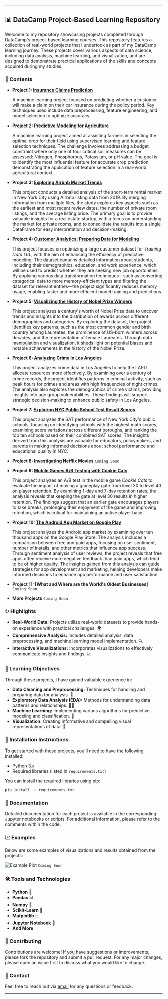 
---

## 📊 DataCamp Project-Based Learning Repository

Welcome to my repository showcasing projects completed through DataCamp's project-based learning courses. This repository features a collection of real-world projects that I undertook as part of my DataCamp learning journey. These projects cover various aspects of data science, including data analysis, machine learning, and visualization, and are designed to demonstrate practical applications of the skills and concepts acquired during my studies.

### 📁 Contents

- **Project 1: [Insurance Claims Prediction](https://github.com/victorlcastro-dsa/PBL_DataCamp/blob/32aec2a6d826488f40c7c8f896ee55702e5ab45f/workspaces/modeling_car_insurance_claim_outcomes)**

  A machine learning project focused on predicting whether a customer will make a claim on their car insurance during the policy period. Key techniques used include data preprocessing, feature engineering, and model selection to optimize accuracy.


- **Project 2: [Predictive Modeling for Agriculture](https://github.com/victorlcastro-dsa/PBL_DataCamp/blob/32aec2a6d826488f40c7c8f896ee55702e5ab45f/workspaces/predictive_modeling_for_agriculture)**

  A machine learning project aimed at assisting farmers in selecting the optimal crop for their field using supervised learning and feature selection techniques. The challenge involves addressing a budget constraint where only one of four critical soil measures can be assessed: Nitrogen, Phosphorous, Potassium, or pH value. The goal is to identify the most influential feature for accurate crop prediction, demonstrating the application of feature selection in a real-world agricultural context.


- **Project 3: [Exploring Airbnb Market Trends](https://github.com/victorlcastro-dsa/PBL_DataCamp/blob/32aec2a6d826488f40c7c8f896ee55702e5ab45f/workspaces/exploring_airbnb_market_trends)**

  This project conducts a detailed analysis of the short-term rental market in New York City using Airbnb listing data from 2019. By merging information from multiple files, the study explores key aspects such as the earliest and most recent review dates, the number of private room listings, and the average listing price. The primary goal is to provide valuable insights for a real estate startup, with a focus on understanding the market for private rooms, and to consolidate the results into a single DataFrame for easy interpretation and decision-making.


- **Project 4: [Customer Analytics: Preparing Data for Modeling](https://github.com/victorlcastro-dsa/PBL_DataCamp/blob/aa914b08d655f68f47294759bbec4f28566e0538/workspaces/customer_analytics_preparing_data_for_modeling)**

  This project focuses on optimizing a large customer dataset for *Training Data Ltd.*, with the aim of enhancing the efficiency of predictive modeling. The dataset contains detailed information about students, including their demographics, education, and work experience, which will be used to predict whether they are seeking new job opportunities. By applying various data transformation techniques—such as converting categorical data to more memory-efficient types and filtering the dataset for relevant entries—the project significantly reduces memory usage, enabling faster and more efficient model training and predictions.


- **Project 5: [Visualizing the History of Nobel Prize Winners](https://github.com/victorlcastro-dsa/PBL_DataCamp/blob/f25ec70277b35bc9bbc39ad86d9f99d9fb6ea333/workspaces/visualizing_the_history_of_nobel_prize_winners)**

  This project analyzes a century's worth of Nobel Prize data to uncover trends and insights into the distribution of awards across different demographics and categories. By exploring the dataset, the project identifies key patterns, such as the most common gender and birth country among Laureates, the prominence of US-born winners across decades, and the representation of female Laureates. Through data manipulation and visualization, it sheds light on potential biases and notable achievements in the history of the Nobel Prize. 


- **Project 6: [Analyzing Crime in Los Angeles](https://github.com/victorlcastro-dsa/PBL_DataCamp/blob/aa914b08d655f68f47294759bbec4f28566e0538/workspaces/analyzing_crime_in_los_angeles)**

  This project analyzes crime data in Los Angeles to help the LAPD allocate resources more effectively. By examining over a century of crime records, the project identifies patterns in criminal activity, such as peak hours for crimes and areas with high frequencies of night crimes. The analysis also explores the demographics of crime victims, providing insights into age group vulnerabilities. These findings will support strategic decision-making to enhance public safety in Los Angeles.
  

- **Project 7: [Exploring NYC Public School Test Result Scores](https://github.com/victorlcastro-dsa/PBL_DataCamp/blob/c89093f5b7a851aef52ce429bcfe1f9eead0faba/workspaces/exploring_nyc_public_school_test_result_scores)**

  This project analyzes the SAT performance of New York City's public schools, focusing on identifying schools with the highest math scores, examining score variations across different boroughs, and ranking the top ten schools based on their combined SAT scores. The insights derived from this analysis are valuable for educators, policymakers, and parents in making informed decisions about school performance and educational quality in NYC.


- **Project 8: [Investigating Netflix Movies](https://github.com/victorlcastro-dsa/PBL_DataCamp/blob/1122096bc8ba1d06f1045d28a8f099d5c2bea301/workspaces/investigating_netflix_movies)** `Coming Soon`


- **Project 9: [Mobile Games A/B Testing with Cookie Cats](https://github.com/victorlcastro-dsa/PBL_DataCamp/blob/9e14c01298bfb44aaec8012f8982fc9acec011c2/workspaces/mobile_games_a_b_testing_with_cookie_cats)**

  This project analyzes an A/B test in the mobile game *Cookie Cats* to evaluate the impact of moving a gameplay gate from level 30 to level 40 on player retention. By examining 1-day and 7-day retention rates, the analysis reveals that keeping the gate at level 30 results in higher retention. The findings suggest that an earlier gate encourages players to take breaks, prolonging their enjoyment of the game and improving retention, which is critical for maintaining an active player base.

- **Project 10: [The Android App Market on Google Play](https://github.com/victorlcastro-dsa/PBL_DataCamp/blob/b4ac28000248b8f7787a3846a5acbe1efabfcdba/workspaces/the_android_app_market_on_google_play)**

  This project analyzes the Android app market by examining over ten thousand apps on the Google Play Store. The analysis includes a comparison between free and paid apps, focusing on user sentiment, number of installs, and other metrics that influence app success. Through sentiment analysis of user reviews, the project reveals that free apps often receive more negative feedback than paid apps, which tend to be of higher quality. The insights gained from this analysis can guide strategies for app development and marketing, helping developers make informed decisions to enhance app performance and user satisfaction.


- **Project 11: [What and Where are the World's Oldest Businesses]** `Coming Soon`

- **More Projects** `Coming Soon`

### ✨ Highlights

- **Real-World Data:** Projects utilize real-world datasets to provide hands-on experience with practical challenges. 🌍
- **Comprehensive Analysis:** Includes detailed analysis, data preprocessing, and machine learning model implementation. 🔍
- **Interactive Visualizations:** Incorporates visualizations to effectively communicate insights and findings. 📈

### 🎯 Learning Objectives

Through these projects, I have gained valuable experience in:

- **Data Cleaning and Preprocessing:** Techniques for handling and preparing data for analysis. 🧹
- **Exploratory Data Analysis (EDA):** Methods for understanding data patterns and relationships. 🕵️‍♂️
- **Machine Learning:** Implementing various algorithms for predictive modeling and classification. 🤖
- **Visualization:** Creating informative and compelling visual representations of data. 🎨

### 🔧 Installation Instructions

To get started with these projects, you'll need to have the following installed:

- Python 3.x
- Required libraries (listed in `requirements.txt`)

You can install the required libraries using pip:

```bash
pip install -r requirements.txt
```

### 📜 Documentation

Detailed documentation for each project is available in the corresponding Jupyter notebooks or scripts. For additional information, please refer to the comments within the code.

### 📈 Examples

Below are some examples of visualizations and results obtained from the projects:

![Example Plot](link-to-image.png) `Coming Soon`

### 🛠️ Tools and Technologies

- **Python** 🐍
- **Pandas** 📊
- **Numpy** 🧮
- **Scikit-Learn** 🤖
- **Matplotlib** 📉
- **Jupyter Notebook** 📓
- **And More**

### 🤝 Contributing

Contributions are welcome! If you have suggestions or improvements, please fork the repository and submit a pull request. For any major changes, please open an issue first to discuss what you would like to change.

### 📧 Contact

Feel free to reach out via [email](mailto:victorlcastro.dsa@gmail.com) for any questions or feedback.

---